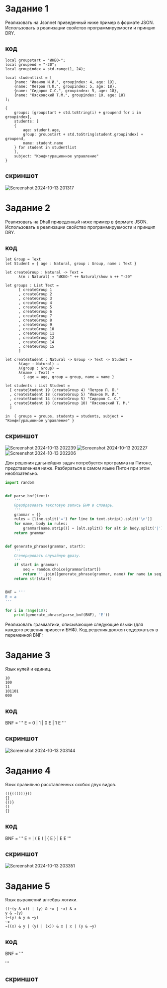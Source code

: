 # Задание 1
Реализовать на Jsonnet приведенный ниже пример в формате JSON. Использовать в реализации свойство программируемости и принцип DRY.
## код 
```
local groupstart = "ИКБО-";
local groupend = "-20";
local groupindex = std.range(1, 24);

local studentlist = [
	{name: "Иванов И.И.", groupindex: 4, age: 19},
	{name: "Петров П.П.", groupindex: 5, age: 18},
	{name: "Сидоров С.С.", groupindex: 5, age: 18},
	{name: "Лясковский Т.М.", groupindex: 10, age: 18}
];

{
	groups: [groupstart + std.toString(i) + groupend for i in groupindex],
	students: [
	{
		age: student.age,
		group: groupstart + std.toString(student.groupindex) + groupend,
		name: student.name
	} for student in studentlist
	],
	subject: "Конфигурационное управление"
}
```
## скриншот
![Screenshot 2024-10-13 201317](https://github.com/user-attachments/assets/a3128b66-33dc-4c7e-b3c9-63769bcd5392)

# Задание 2
Реализовать на Dhall приведенный ниже пример в формате JSON. Использовать в реализации свойство программируемости и принцип DRY.
## код
```
let Group = Text
let Student = { age : Natural, group : Group, name : Text }

let createGroup : Natural -> Text =
      λ(n : Natural) → "ИКБО-" ++ Natural/show n ++ "-20"

let groups : List Text =
      [ createGroup 1
      , createGroup 2
      , createGroup 3
      , createGroup 4
      , createGroup 5
      , createGroup 6
      , createGroup 7
      , createGroup 8
      , createGroup 9
      , createGroup 10
      , createGroup 11
      , createGroup 12
      , createGroup 14
      , createGroup 15
      ]

let createStudent : Natural -> Group -> Text -> Student =
      λ(age : Natural) →
      λ(group : Group) →
      λ(name : Text) →
        { age = age, group = group, name = name }

let students : List Student =
  [ createStudent 19 (createGroup 4) "Петров П. П."
  , createStudent 18 (createGroup 5) "Иванов И. И."
  , createStudent 14 (createGroup 5) "Сидоров С. С."
  , createStudent 18 (createGroup 10) "Лясковский Т. М."
  ]

in  { groups = groups, students = students, subject = "Конфигурационное управление" }
```
## скриншот
![Screenshot 2024-10-13 202239](https://github.com/user-attachments/assets/bd23c797-70ca-4317-8307-29d256ae60b1)
![Screenshot 2024-10-13 202227](https://github.com/user-attachments/assets/3209e1f2-3649-469c-b3be-ba80e04b207f)
![Screenshot 2024-10-13 202206](https://github.com/user-attachments/assets/2ff1c692-1fc9-405a-8c80-05766327753b)

Для решения дальнейших задач потребуется программа на Питоне, представленная ниже. Разбираться в самом языке Питон при этом необязательно.
```python
import random


def parse_bnf(text):
    '''
    Преобразовать текстовую запись БНФ в словарь.
    '''
    grammar = {}
    rules = [line.split('=') for line in text.strip().split('\n')]
    for name, body in rules:
        grammar[name.strip()] = [alt.split() for alt in body.split('|')]
    return grammar


def generate_phrase(grammar, start):
    '''
    Сгенерировать случайную фразу.
    '''
    if start in grammar:
        seq = random.choice(grammar[start])
        return ''.join([generate_phrase(grammar, name) for name in seq])
    return str(start)


BNF = '''
E = a
'''

for i in range(10):
    print(generate_phrase(parse_bnf(BNF), 'E'))
```
Реализовать грамматики, описывающие следующие языки (для каждого решения привести БНФ). Код решения должен содержаться в переменной BNF:

# Задание 3
Язык нулей и единиц.
```
10
100
11
101101
000
```
## код 
BNF = '''
E = 0 | 1 | 0 E | 1 E
'''
## скриншот
![Screenshot 2024-10-13 203144](https://github.com/user-attachments/assets/b9b09397-e904-48ff-962b-94462f06f4c3)


# Задание 4
Язык правильно расставленных скобок двух видов.
```
(({((()))}))
{}
{()}
()
{}
```
## код 
BNF = '''
E = | ( E ) | { E } | E E
'''
## скриншот
![Screenshot 2024-10-13 203351](https://github.com/user-attachments/assets/239e0a42-f0ec-45c2-bbef-6f1aa5a5d77a)

# Задание 5
Язык выражений алгебры логики.
```
((~(y & x)) | (y) & ~x | ~x) & x
y & ~(y)
(~(y) & y & ~y)
~x
~((x) & y | (y) | (x)) & x | x | (y & ~y)
```
## код 
BNF = '''

'''
## скриншот


